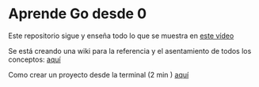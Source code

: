 # Aprende Go desde 0

Este repositorio sigue y enseña todo lo que se muestra en [este vídeo](https://www.youtube.com/watch?v=YS4e4q9oBaU)

Se está creando una wiki para la referencia y el asentamiento de todos los conceptos: [aquí](https://github.com/MaQuiNa1995/Hello_World/wiki/Aprende-Go-Desde-0)

Como crear un proyecto desde la terminal (2 min ) [aquí](https://golang.org/doc/tutorial/getting-started)
